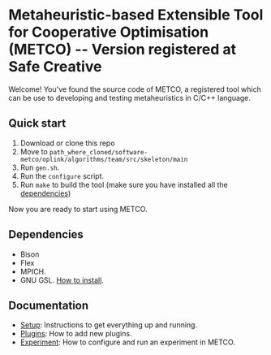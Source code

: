 # Metaheuristic-based Extensible Tool for Cooperative Optimisation (METCO) -- Version registered at Safe Creative

Welcome! You've found the source code of METCO, a registered tool which can be use to developing and testing metaheuristics in C/C++ language.

## Quick start

1. Download or clone this repo
2. Move to `path_where_cloned/software-metco/oplink/algorithms/team/src/skeleton/main`
3. Run `gen.sh`.
4. Run the `configure` script.
3. Run `make` to build the tool (make sure you have installed all the [dependencies](##Dependencies))

Now you are ready to start using METCO.

## Dependencies

* Bison
* Flex
* MPICH.
* GNU GSL. [How to install](https://askubuntu.com/a/490475).


## Documentation
* [Setup](./doc/setup.md): Instructions to get everything up and running.
* [Plugins](./doc/newPlugin.md): How to add new plugins.
* [Experiment](./doc/experiment.md): How to configure and run an experiment in METCO.
